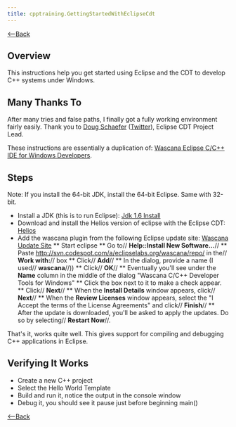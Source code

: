 ```yaml
---
title: cpptraining.GettingStartedWithEclipseCdt
---
```

[<--Back](CppTraining#gettingfirsttestrunning)

## Overview
This instructions help you get started using Eclipse and the CDT to develop C++ systems under Windows.

## Many Thanks To
After many tries and false paths, I finally got a fully working environment fairly easily. Thank you to [Doug Schaefer](http://cdtdoug.blogspot.com/) ([Twitter](http://twitter.com/dougschaefer)), Eclipse CDT Project Lead.

These instructions are essentially a duplication of: [Wascana Eclipse C/C++ IDE for Windows Developers](http://code.google.com/a/eclipselabs.org/p/wascana/).

## Steps
Note: If you install the 64-bit JDK, install the 64-bit Eclipse. Same with 32-bit.

* Install a JDK (this is to run Eclipse): [Jdk 1.6 Install](@http://java.sun.com/javase/downloads/widget/jdk6.jsp)
* Download and install the Helios version of eclipse with the Eclipse CDT: [Helios](@http://www.eclipse.org/downloads/packages/eclipse-ide-cc-developers-includes-incubating-components/indigosr1)
* Add the wascana plugin from the following Eclipse update site: [ Wascana Update Site](@http://svn.codespot.com/a/eclipselabs.org/wascana/repo)
** Start eclipse
** Go to// **Help::Install New Software...**//
** Paste http://svn.codespot.com/a/eclipselabs.org/wascana/repo/ in the// **Work with:**// box
** Click// **Add**//
** In the dialog, provide a name (I used// **wascana**//))
** Click// **OK**//
** Eventually you'll see under the **Name** column in the middle of the dialog "Wascana C/C++ Developer Tools for Windows"
** Click the box next to it to make a check appear.
** Click// **Next**//
** When the **Install Details** window appears, click// **Next**//
** When the **Review Licenses** window appears, select the "I Accept the terms of the License Agreements" and click// **Finish**//
** After the update is downloaded, you'll be asked to apply the updates. Do so by selecting// **Restart Now**//.

That's it, works quite well. This gives support for compiling and debugging C++ applications in Eclipse.

## Verifying It Works
* Create a new C++ project
* Select the Hello World Template
* Build and run it, notice the output in the console window
* Debug it, you should see it pause just before beginning main()

[<--Back](CppTraining#gettingfirsttestrunning)
